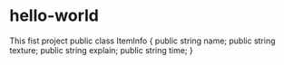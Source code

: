 # hello-world
This fist project
public class ItemInfo
{
    public string name;
    public string texture;
    public string explain;
    public string time;
}
